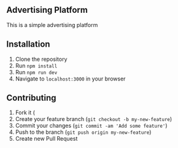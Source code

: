 ## Advertising Platform

This is a simple advertising platform


## Installation

1. Clone the repository
2. Run `npm install`
3. Run `npm run dev`
4. Navigate to `localhost:3000` in your browser



## Contributing

1. Fork it (
2. Create your feature branch (`git checkout -b my-new-feature`)
3. Commit your changes (`git commit -am 'Add some feature'`)
4. Push to the branch (`git push origin my-new-feature`)
5. Create new Pull Request

